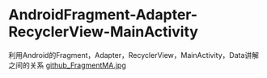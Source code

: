 # AndroidFragment-Adapter-RecyclerView-MainActivity
利用Android的Fragment，Adapter，RecyclerView，MainActivity，Data讲解之间的关系
[github_FragmentMA.jpg](/github_FragmentMA.jpg)
